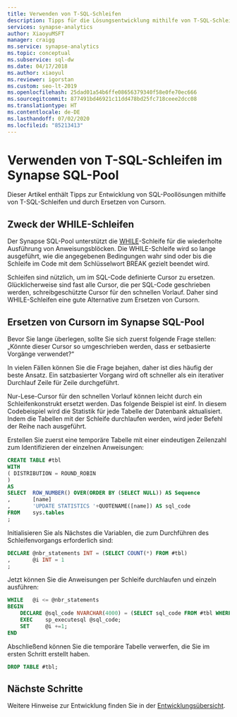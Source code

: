 ```yaml
---
title: Verwenden von T-SQL-Schleifen
description: Tipps für die Lösungsentwicklung mithilfe von T-SQL-Schleifen und das Ersetzen von Cursorn im Synapse SQL-Pool.
services: synapse-analytics
author: XiaoyuMSFT
manager: craigg
ms.service: synapse-analytics
ms.topic: conceptual
ms.subservice: sql-dw
ms.date: 04/17/2018
ms.author: xiaoyul
ms.reviewer: igorstan
ms.custom: seo-lt-2019
ms.openlocfilehash: 25dad01a54b6ffe08656379340f58e0fe70ec666
ms.sourcegitcommit: 877491bd46921c11dd478bd25fc718ceee2dcc08
ms.translationtype: HT
ms.contentlocale: de-DE
ms.lasthandoff: 07/02/2020
ms.locfileid: "85213413"
---
```

# <a name="using-t-sql-loops-in-synapse-sql-pool"></a>Verwenden von T-SQL-Schleifen im Synapse SQL-Pool

Dieser Artikel enthält Tipps zur Entwicklung von SQL-Poollösungen mithilfe von T-SQL-Schleifen und durch Ersetzen von Cursorn.

## <a name="purpose-of-while-loops"></a>Zweck der WHILE-Schleifen

Der Synapse SQL-Pool unterstützt die [WHILE](/sql/t-sql/language-elements/while-transact-sql?toc=/azure/synapse-analytics/sql-data-warehouse/toc.json&bc=/azure/synapse-analytics/sql-data-warehouse/breadcrumb/toc.json&view=azure-sqldw-latest)-Schleife für die wiederholte Ausführung von Anweisungsblöcken. Die WHILE-Schleife wird so lange ausgeführt, wie die angegebenen Bedingungen wahr sind oder bis die Schleife im Code mit dem Schlüsselwort BREAK gezielt beendet wird.

Schleifen sind nützlich, um im SQL-Code definierte Cursor zu ersetzen. Glücklicherweise sind fast alle Cursor, die per SQL-Code geschrieben werden, schreibgeschützte Cursor für den schnellen Vorlauf. Daher sind WHILE-Schleifen eine gute Alternative zum Ersetzen von Cursorn.

## <a name="replacing-cursors-in-synapse-sql-pool"></a>Ersetzen von Cursorn im Synapse SQL-Pool

Bevor Sie lange überlegen, sollte Sie sich zuerst folgende Frage stellen: „Könnte dieser Cursor so umgeschrieben werden, dass er setbasierte Vorgänge verwendet?“

In vielen Fällen können Sie die Frage bejahen, daher ist dies häufig der beste Ansatz. Ein satzbasierter Vorgang wird oft schneller als ein iterativer Durchlauf Zeile für Zeile durchgeführt.

Nur-Lese-Cursor für den schnellen Vorlauf können leicht durch ein Schleifenkonstrukt ersetzt werden. Das folgende Beispiel ist einf. In diesem Codebeispiel wird die Statistik für jede Tabelle der Datenbank aktualisiert. Indem die Tabellen mit der Schleife durchlaufen werden, wird jeder Befehl der Reihe nach ausgeführt.

Erstellen Sie zuerst eine temporäre Tabelle mit einer eindeutigen Zeilenzahl zum Identifizieren der einzelnen Anweisungen:

```sql
CREATE TABLE #tbl
WITH
( DISTRIBUTION = ROUND_ROBIN
)
AS
SELECT  ROW_NUMBER() OVER(ORDER BY (SELECT NULL)) AS Sequence
,       [name]
,       'UPDATE STATISTICS '+QUOTENAME([name]) AS sql_code
FROM    sys.tables
;
```

Initialisieren Sie als Nächstes die Variablen, die zum Durchführen des Schleifenvorgangs erforderlich sind:

```sql
DECLARE @nbr_statements INT = (SELECT COUNT(*) FROM #tbl)
,       @i INT = 1
;
```

Jetzt können Sie die Anweisungen per Schleife durchlaufen und einzeln ausführen:

```sql
WHILE   @i <= @nbr_statements
BEGIN
    DECLARE @sql_code NVARCHAR(4000) = (SELECT sql_code FROM #tbl WHERE Sequence = @i);
    EXEC    sp_executesql @sql_code;
    SET     @i +=1;
END
```

Abschließend können Sie die temporäre Tabelle verwerfen, die Sie im ersten Schritt erstellt haben.

```sql
DROP TABLE #tbl;
```

## <a name="next-steps"></a>Nächste Schritte

Weitere Hinweise zur Entwicklung finden Sie in der [Entwicklungsübersicht](sql-data-warehouse-overview-develop.md).
